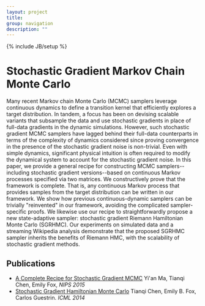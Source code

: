 ```yaml
---
layout: project
title:
group: navigation
description: ""
---
```

{% include JB/setup %}

# Stochastic Gradient Markov Chain Monte Carlo

Many recent Markov chain Monte Carlo (MCMC) samplers leverage continuous dynamics to define a transition kernel that efficiently explores a target distribution. In tandem, a focus has been on devising scalable variants that subsample the data and use stochastic gradients in place of full-data gradients in the dynamic simulations. However, such stochastic gradient MCMC samplers have lagged behind their full-data counterparts in terms of the complexity of dynamics considered since proving convergence in the presence of the stochastic gradient noise is non-trivial. Even with simple dynamics, significant physical intuition is often required to modify the dynamical system to account for the stochastic gradient noise. In this paper, we provide a general recipe for constructing MCMC samplers--including stochastic gradient versions--based on continuous Markov processes specified via two matrices. We constructively prove that the framework is complete. That is, any continuous Markov process that provides samples from the target distribution can be written in our framework. We show how previous continuous-dynamic samplers can be trivially "reinvented" in our framework, avoiding the complicated sampler-specific proofs. We likewise use our recipe to straightforwardly propose a new state-adaptive sampler: stochastic gradient Riemann Hamiltonian Monte Carlo (SGRHMC). Our experiments on simulated data and a streaming Wikipedia analysis demonstrate that the proposed SGRHMC sampler inherits the benefits of Riemann HMC, with the scalability of stochastic gradient methods.

## Publications

- [A Complete Recipe for Stochastic Gradient MCMC](http://arxiv.org/abs/1506.04696)
  Yi'an Ma, Tianqi Chen, Emily Fox, *NIPS 2015*
- [Stochastic Gradient Hamiltonian Monte Carlo](http://arxiv.org/abs/1402.4102)
  Tianqi Chen, Emily B. Fox, Carlos Guestrin. *ICML 2014*